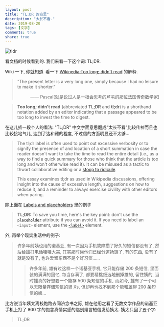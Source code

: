 ```yaml
---
layout: post
title: "TL;DR 的意思"
description: "太长不看."
date: 2019-08-20
tags: [文学]
comments: true
share: true
---
```



![tldr](https://upload.cc/i1/2019/08/20/q6HvQW.png)


看文档的时候看到的. 我们来看一下这个词: TL;DR.

Wiki 一下, 你就知道. 看一下 [Wikipedia:Too long; didn't read](https://en.wikipedia.org/wiki/Wikipedia:Too_long;_didn%27t_read) 的解释.

> “The present letter is a very long one, simply because I had no leisure to make it shorter.”
> 
> <span style="text-align:right; display:block">—— Pascal(就是说过人是一根会思考的芦苇的那位法国传奇数学家)</span>


> **Too long; didn't read** (abbreviated **TL;DR** and **tl;dr**) is a shorthand notation added by an editor indicating that a passage appeared to be too long to invest the time to digest.

在这儿插一段个人的看法: "TL;DR" 中文字面意思翻成“太长不看”比较传神而且也比较接地气儿, 达到了达和雅的程度, 不过信的方面明显还不太够...

> The tl;dr label is often used to point out excessive verbosity or to signify the presence of and location of a short summation in case the reader doesn't want to take the time to read the entire detail (i.e., as a way to find a quick summary for those who think that the article is too long and won't otherwise read it). It can be misused as a tactic to thwart collaborative editing or a [stoop to ridicule](https://en.wikipedia.org/wiki/Appeal_to_ridicule).
> 
> This essay examines tl;dr as used in Wikipedia discussions, offering insight into the cause of excessive length, suggestions on how to reduce it, and a reminder to always exercise civility with other editors when paring.


除上面在 [Labels and placeholders](https://developer.mozilla.org/en-US/docs/Web/HTML/Element/input#Labels_and_placeholders) 里的例子

> **TL;DR:** To save you time, here's the key point: don't use the [`placeholder`](https://developer.mozilla.org/en-US/docs/Web/HTML/Element/input#attr-placeholder) attribute if you can avoid it. If you need to label an `<input>` element, use the [`<label>`](https://developer.mozilla.org/en-US/docs/Web/HTML/Element/label) element.

外, 再举个现实生活中的例子:

> 许多年前姨也用的诺基亚, 有一次因为手机故障攒了好久的短信都没有了, 然后给雄打电话哇哇大哭, 其实那时候他们已经分道扬镳了, 有的东西, 没有了就是没有了, 也许爱留东西不是个好习惯……
> > 许多年前, 雄有过这样一个诺基亚手机, 它只能存储 200 条短信, 里面装的满满的回忆, 每当存满了, 都要精挑细选地删掉雄的, 留住姨的, 当时雄真的好想要一个能存 500 条短信的手机. 而如今, 雄有了一个可以无限量存储短信的肾 Xs, 但却再也找不到那个能和雄聊 200 条短信的姨...


比方说当年姨太离校跑路去同济念书之际, 雄在他用之看了无数文学作品的诺基亚手机上打了 800 字的饱含真情实感的临别赠言短信发给姨太. 姨太只回了五个字: 

> TL;DR